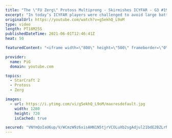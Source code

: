 ```yaml
---
title: "The \"FU Zerg\" Protoss Multiprong - Skirmishes ICYFAR - G3 #197)"
excerpt: "In today’s ICYFAR players were challenged to avoid large battles and win through many small skirmishes! They weren’t allowed to use more than 24 units in any engagement!\r \r THIS WEEKS ICYFAR Challenge: \"Melee Madness\" - You can only use hand-to-hand combat units! For Terran you're allowed to use hellbats,"
originalUrl: https://youtube.com/watch?v=g5ekhQ_L9oM
type: video
length: PT18M25S
publishedDateTime: 2021-06-01T12:46:41Z
heat: 50

featuredContent: "<iframe width=\"800\" height=\"500\" frameborder=\"0\" src=\"https://www.youtube.com/embed/g5ekhQ_L9oM\" allow=\"accelerometer; autoplay; encrypted-media; gyroscope; picture-in-picture\" allowfullscreen></iframe>"

provider:
  name: PiG
  domain: youtube.com

topics:
  - StarCraft 2
  - Protoss
  - Zerg

images:
  - url: https://i.ytimg.com/vi/g5ekhQ_L9oM/maxresdefault.jpg
    width: 1280
    height: 720
    isCached: true

secured: "VNYmQoIaU6up/V/WCmzW9z6xisAHN1N5tjrVCOLuXb2sgAdjul21bdE2BZLrNRIrGwYHqNAWpNLXCl3/K0j5gFF2DHCHiNtdh1EwcrgEovDFT7KuiBTKGK1/r/5JOeo4mVK/zRdMyy0EIGHFOh7xu1RBTP5MlCx98f4qa9B3Y2l7eWUpLbupZ23KLRj7tzs3wc5nucxRu7cAxcDUBVOsWqrT8GuVL0if7UTwyf4tWabZx+jUR3hPOEpAREqXXGM3UrTDui39G/PEpfrU32DOxLPdbShrmqiyEYqv8msciwAqX36q3GEahzMyLMen+sWb2+yv/tZu4Pc9WZNJY11bBBk90e+Ywwv8+I5zMrMQnUED7G8IpPFJ8f5Q3sJl07iCEmlN32QkFyNzm0IpjPN3h8FXEF+VC9VmzV+MUKpY1J0=;TKsx69NbeV7jvWzpmrIHww=="
---
```


